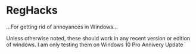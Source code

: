 # RegHacks
...For getting rid of annoyances in Windows...

Unless otherwise noted, these should work in any recent version or edition of windows.  I am only testing them on Windows 10 Pro Annivery Update
